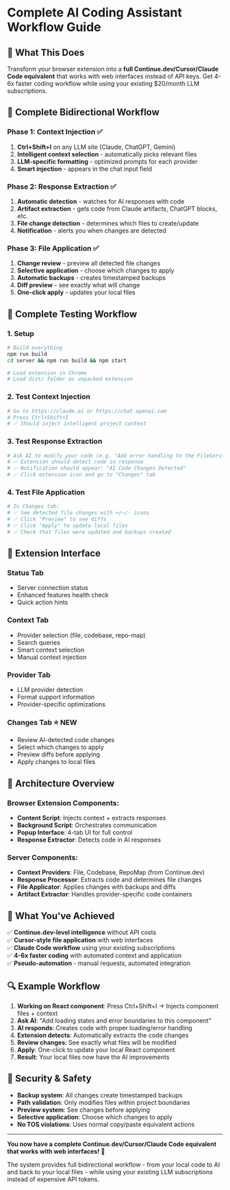 # Complete AI Coding Assistant Workflow Guide

## 🎯 **What This Does**
Transform your browser extension into a **full Continue.dev/Cursor/Claude Code equivalent** that works with web interfaces instead of API keys. Get 4-6x faster coding workflow while using your existing $20/month LLM subscriptions.

## 🔄 **Complete Bidirectional Workflow**

### **Phase 1: Context Injection** ✅
1. **Ctrl+Shift+I** on any LLM site (Claude, ChatGPT, Gemini)
2. **Intelligent context selection** - automatically picks relevant files
3. **LLM-specific formatting** - optimized prompts for each provider
4. **Smart injection** - appears in the chat input field

### **Phase 2: Response Extraction** ✅ 
1. **Automatic detection** - watches for AI responses with code
2. **Artifact extraction** - gets code from Claude artifacts, ChatGPT blocks, etc.
3. **File change detection** - determines which files to create/update
4. **Notification** - alerts you when changes are detected

### **Phase 3: File Application** ✅
1. **Change review** - preview all detected file changes
2. **Selective application** - choose which changes to apply
3. **Automatic backups** - creates timestamped backups
4. **Diff preview** - see exactly what will change
5. **One-click apply** - updates your local files

## 🚀 **Complete Testing Workflow**

### 1. **Setup**
```bash
# Build everything
npm run build
cd server && npm run build && npm start

# Load extension in Chrome
# Load dist/ folder as unpacked extension
```

### 2. **Test Context Injection**
```bash
# Go to https://claude.ai or https://chat.openai.com
# Press Ctrl+Shift+I
# ✅ Should inject intelligent project context
```

### 3. **Test Response Extraction**
```bash
# Ask AI to modify your code (e.g. "Add error handling to the FileService")
# ✅ Extension should detect code in response
# ✅ Notification should appear: "AI Code Changes Detected"
# ✅ Click extension icon and go to "Changes" tab
```

### 4. **Test File Application**
```bash
# In Changes tab:
# ✅ See detected file changes with +/~/- icons
# ✅ Click "Preview" to see diffs
# ✅ Click "Apply" to update local files
# ✅ Check that files were updated and backups created
```

## 📱 **Extension Interface**

### **Status Tab**
- Server connection status
- Enhanced features health check
- Quick action hints

### **Context Tab** 
- Provider selection (file, codebase, repo-map)
- Search queries
- Smart context selection
- Manual context injection

### **Provider Tab**
- LLM provider detection
- Format support information
- Provider-specific optimizations

### **Changes Tab** ⭐ **NEW**
- Review AI-detected code changes
- Select which changes to apply
- Preview diffs before applying
- Apply changes to local files

## 🔧 **Architecture Overview**

### **Browser Extension Components:**
- **Content Script**: Injects context + extracts responses
- **Background Script**: Orchestrates communication
- **Popup Interface**: 4-tab UI for full control
- **Response Extractor**: Detects code in AI responses

### **Server Components:**
- **Context Providers**: File, Codebase, RepoMap (from Continue.dev)
- **Response Processor**: Extracts code and determines file changes
- **File Applicator**: Applies changes with backups and diffs
- **Artifact Extractor**: Handles provider-specific code containers

## 🎊 **What You've Achieved**

✅ **Continue.dev-level intelligence** without API costs  
✅ **Cursor-style file application** with web interfaces  
✅ **Claude Code workflow** using your existing subscriptions  
✅ **4-6x faster coding** with automated context and application  
✅ **Pseudo-automation** - manual requests, automated integration  

## 🔍 **Example Workflow**

1. **Working on React component**: Press Ctrl+Shift+I → Injects component files + context
2. **Ask AI**: "Add loading states and error boundaries to this component"
3. **AI responds**: Creates code with proper loading/error handling
4. **Extension detects**: Automatically extracts the code changes
5. **Review changes**: See exactly what files will be modified
6. **Apply**: One-click to update your local React component
7. **Result**: Your local files now have the AI improvements

## 🚨 **Security & Safety**

- **Backup system**: All changes create timestamped backups
- **Path validation**: Only modifies files within project boundaries  
- **Preview system**: See changes before applying
- **Selective application**: Choose which changes to apply
- **No TOS violations**: Uses normal copy/paste equivalent actions

---

**You now have a complete Continue.dev/Cursor/Claude Code equivalent that works with web interfaces!** 🎉

The system provides full bidirectional workflow - from your local code to AI and back to your local files - while using your existing LLM subscriptions instead of expensive API tokens.